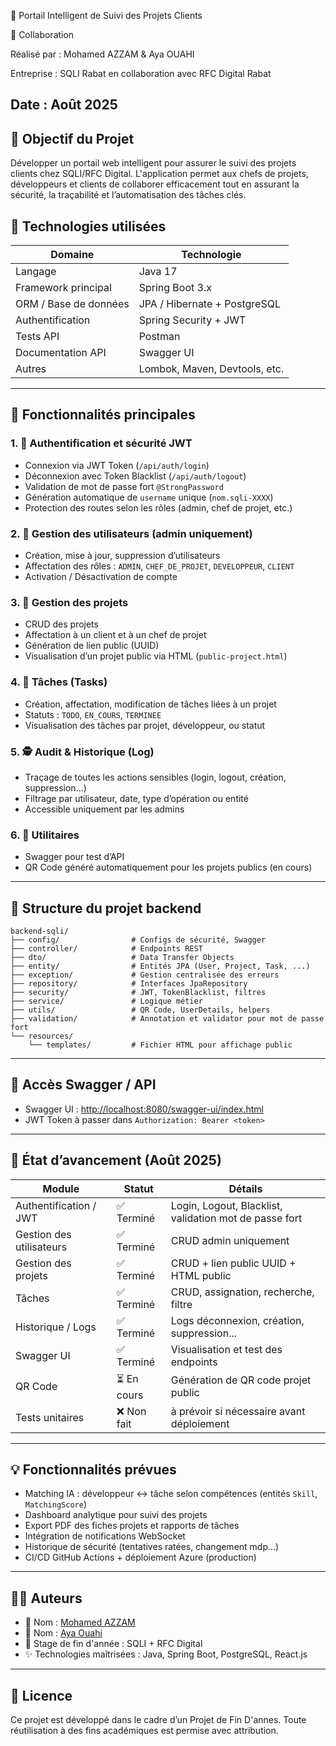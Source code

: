 🔷 Portail Intelligent de Suivi des Projets Clients

👥 Collaboration

Réalisé par : Mohamed AZZAM & Aya OUAHI

Entreprise : SQLI Rabat en collaboration avec RFC Digital Rabat

Date : Août 2025
--




📌 Objectif du Projet
--
Développer un portail web intelligent pour assurer le suivi des projets clients chez SQLI/RFC Digital. L'application permet aux chefs de projets, développeurs et clients de collaborer efficacement tout en assurant la sécurité, la traçabilité et l’automatisation des tâches clés.




## 📄 Technologies utilisées

| Domaine               | Technologie                   |
| --------------------- | ----------------------------- |
| Langage               | Java 17                       |
| Framework principal   | Spring Boot 3.x               |
| ORM / Base de données | JPA / Hibernate + PostgreSQL  |
| Authentification      | Spring Security + JWT         |
| Tests API             | Postman                       |
| Documentation API     | Swagger UI                    |
| Autres                | Lombok, Maven, Devtools, etc. |

---

## 🔢 Fonctionnalités principales

### 1. 🔐 Authentification et sécurité JWT

* Connexion via JWT Token (`/api/auth/login`)
* Déconnexion avec Token Blacklist (`/api/auth/logout`)
* Validation de mot de passe fort `@StrongPassword`
* Génération automatique de `username` unique (`nom.sqli-XXXX`)
* Protection des routes selon les rôles (admin, chef de projet, etc.)

### 2. 💼 Gestion des utilisateurs (admin uniquement)

* Création, mise à jour, suppression d’utilisateurs
* Affectation des rôles : `ADMIN`, `CHEF_DE_PROJET`, `DEVELOPPEUR`, `CLIENT`
* Activation / Désactivation de compte

### 3. 📅 Gestion des projets

* CRUD des projets
* Affectation à un client et à un chef de projet
* Génération de lien public (UUID)
* Visualisation d’un projet public via HTML (`public-project.html`)

### 4. 📆 Tâches (Tasks)

* Création, affectation, modification de tâches liées à un projet
* Statuts : `TODO`, `EN_COURS`, `TERMINEE`
* Visualisation des tâches par projet, développeur, ou statut

### 5. 🕵️ Audit & Historique (Log)

* Traçage de toutes les actions sensibles (login, logout, création, suppression...)
* Filtrage par utilisateur, date, type d’opération ou entité
* Accessible uniquement par les admins

### 6. 🔹 Utilitaires

* Swagger pour test d’API
* QR Code généré automatiquement pour les projets publics (en cours)

---

## 📁 Structure du projet backend

```
backend-sqli/
├── config/                # Configs de sécurité, Swagger
├── controller/            # Endpoints REST
├── dto/                   # Data Transfer Objects
├── entity/                # Entités JPA (User, Project, Task, ...)
├── exception/             # Gestion centralisée des erreurs
├── repository/            # Interfaces JpaRepository
├── security/              # JWT, TokenBlacklist, filtres
├── service/               # Logique métier
├── utils/                 # QR Code, UserDetails, helpers
├── validation/            # Annotation et validator pour mot de passe fort
└── resources/
    └── templates/         # Fichier HTML pour affichage public
```

---

## 🚪 Accès Swagger / API

* Swagger UI : [http://localhost:8080/swagger-ui/index.html](http://localhost:8080/swagger-ui/index.html)
* JWT Token à passer dans `Authorization: Bearer <token>`

---

## 🌟 État d’avancement (Août 2025)

| Module                   | Statut     | Détails                                                |
| ------------------------ | ---------- | ------------------------------------------------------ |
| Authentification / JWT   | ✅ Terminé  | Login, Logout, Blacklist, validation mot de passe fort |
| Gestion des utilisateurs | ✅ Terminé  | CRUD admin uniquement                                  |
| Gestion des projets      | ✅ Terminé  | CRUD + lien public UUID + HTML public                  |
| Tâches                   | ✅ Terminé  | CRUD, assignation, recherche, filtre                   |
| Historique / Logs        | ✅ Terminé  | Logs déconnexion, création, suppression...             |
| Swagger UI               | ✅ Terminé  | Visualisation et test des endpoints                    |
| QR Code                  | ⏳ En cours | Génération de QR code projet public                    |
| Tests unitaires          | ❌ Non fait | à prévoir si nécessaire avant déploiement              |

---

## 💡 Fonctionnalités prévues

* Matching IA : développeur <-> tâche selon compétences (entités `Skill`, `MatchingScore`)
* Dashboard analytique pour suivi des projets
* Export PDF des fiches projets et rapports de tâches
* Intégration de notifications WebSocket
* Historique de sécurité (tentatives ratées, changement mdp...)
* CI/CD GitHub Actions + déploiement Azure (production)

---

## 👨‍💼 Auteurs

* 👤 Nom : [Mohamed AZZAM](https://github.com/Azzammoo10)
* 👤 Nom : [Aya Ouahi](https://github.com/Ayaaa9)
* 🏢 Stage de fin d'année : SQLI  + RFC Digital
* ✨ Technologies maîtrisées : Java, Spring Boot, PostgreSQL, React.js


---

## 🔖 Licence

Ce projet est développé dans le cadre d’un Projet de Fin D'annes. Toute réutilisation à des fins académiques est permise avec attribution.


